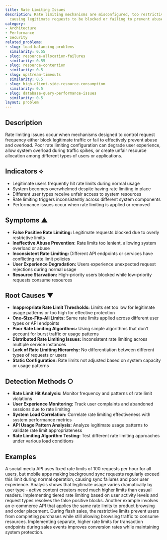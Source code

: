 ```yaml
---
title: Rate Limiting Issues
description: Rate limiting mechanisms are misconfigured, too restrictive, or ineffective,
  causing legitimate requests to be blocked or failing to prevent abuse.
category:
- Architecture
- Performance
- Security
related_problems:
- slug: load-balancing-problems
  similarity: 0.55
- slug: resource-allocation-failures
  similarity: 0.55
- slug: resource-contention
  similarity: 0.5
- slug: upstream-timeouts
  similarity: 0.5
- slug: high-client-side-resource-consumption
  similarity: 0.5
- slug: database-query-performance-issues
  similarity: 0.5
layout: problem
---
```


## Description

Rate limiting issues occur when mechanisms designed to control request frequency either block legitimate traffic or fail to effectively prevent abuse and overload. Poor rate limiting configuration can degrade user experience, allow system overload during traffic spikes, or create unfair resource allocation among different types of users or applications.

## Indicators ⟡

- Legitimate users frequently hit rate limits during normal usage
- System becomes overwhelmed despite having rate limiting in place
- Different user types receive unfair access to system resources
- Rate limiting triggers inconsistently across different system components
- Performance issues occur when rate limiting is applied or removed

## Symptoms ▲

- **False Positive Rate Limiting:** Legitimate requests blocked due to overly restrictive limits
- **Ineffective Abuse Prevention:** Rate limits too lenient, allowing system overload or abuse
- **Inconsistent Rate Limiting:** Different API endpoints or services have conflicting rate limit policies
- **User Experience Degradation:** Users experience unexpected request rejections during normal usage
- **Resource Starvation:** High-priority users blocked while low-priority requests consume resources

## Root Causes ▼

- **Inappropriate Rate Limit Thresholds:** Limits set too low for legitimate usage patterns or too high for effective protection
- **One-Size-Fits-All Limits:** Same rate limits applied across different user types or API endpoints
- **Poor Rate Limiting Algorithms:** Using simple algorithms that don't account for burst traffic or usage patterns
- **Distributed Rate Limiting Issues:** Inconsistent rate limiting across multiple service instances
- **Lack of Rate Limiting Hierarchy:** No differentiation between different types of requests or users
- **Static Configuration:** Rate limits not adjusted based on system capacity or usage patterns

## Detection Methods ○

- **Rate Limit Hit Analysis:** Monitor frequency and patterns of rate limit violations
- **User Experience Monitoring:** Track user complaints and abandoned sessions due to rate limiting
- **System Load Correlation:** Correlate rate limiting effectiveness with system performance metrics
- **API Usage Pattern Analysis:** Analyze legitimate usage patterns to validate rate limit appropriateness
- **Rate Limiting Algorithm Testing:** Test different rate limiting approaches under various load conditions

## Examples

A social media API uses fixed rate limits of 100 requests per hour for all users, but mobile apps making background sync requests regularly exceed this limit during normal operation, causing sync failures and poor user experience. Analysis shows that legitimate usage varies dramatically by user type - active content creators need much higher limits than casual readers. Implementing tiered rate limiting based on user activity levels and request types resolves the false positive blocks. Another example involves an e-commerce API that applies the same rate limits to product browsing and order placement. During flash sales, the restrictive limits prevent users from completing purchases while still allowing browsing traffic to consume resources. Implementing separate, higher rate limits for transaction endpoints during sales events improves conversion rates while maintaining system protection.